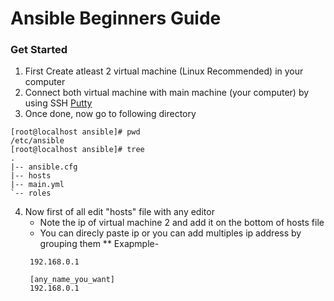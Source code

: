 # Ansible Beginners Guide

### Get Started
1. First Create atleast 2 virtual machine (Linux Recommended) in your computer
2. Connect both virtual machine with main machine (your computer) by using SSH [Putty](https://www.putty.org/)
3. Once done, now go to following directory
```
[root@localhost ansible]# pwd
/etc/ansible
[root@localhost ansible]# tree
.
|-- ansible.cfg
|-- hosts
|-- main.yml
`-- roles
```
4. Now first of all edit "hosts" file with any editor
   * Note the ip of virtual machine 2 and add it on the bottom of hosts file
   * You can direcly paste ip or you can add multiples ip address by grouping them
   ** Exapmple-
   ```
    192.168.0.1
   ```
   ```
    [any_name_you_want]
    192.168.0.1
   ```
